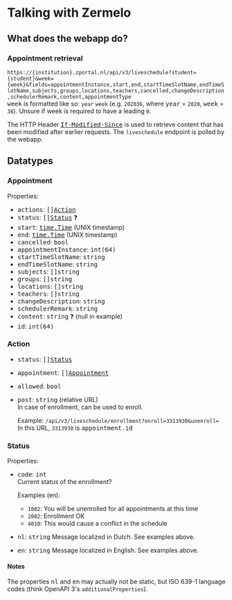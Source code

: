 # Talking with Zermelo

## What does the webapp do?

### Appointment retrieval

`https://{institution}.zportal.nl/api/v3/liveschedule?student={student}&week={week}&fields=appointmentInstance,start,end,startTimeSlotName,endTimeSlotName,subjects,groups,locations,teachers,cancelled,changeDescription,schedulerRemark,content,appointmentType`  
<kbd>week</kbd> is formatted like so: `year` `week` (e.g. `202036`, where <kbd>year</kbd> = `2020`, <kbd>week</kbd> = `36`). Unsure if week is required to have a leading `0`.

The HTTP Header <kbd>[If-Modified-Since](https://developer.mozilla.org/en-US/docs/Web/HTTP/Headers/If-Modified-Since)</kbd> is used to retrieve content that has been modified after earlier requests. The `liveschedule` endpoint is polled by the webapp.

## Datatypes

### Appointment

Properties:
* <kbd>actions</kbd>: <kbd>[][Action](#action)</kbd>
* <kbd>status</kbd>: <kbd>[][Status](#status)</kbd> :question:  
* <kbd>start</kbd>: <kbd>[time.Time]</kbd> (UNIX timestamp)
* <kbd>end</kbd>: <kbd>[time.Time]</kbd> (UNIX timestamp)
* <kbd>cancelled</kbd>: <kbd>bool</kbd>
* <kbd>appointmentInstance</kbd>: <kbd>int(64)</kbd>
* <kbd>startTimeSlotName</kbd>: <kbd>string</kbd>
* <kbd>endTimeSlotName</kbd>: <kbd>string</kbd>
* <kbd>subjects</kbd>: <kbd>[]string</kbd>
* <kbd>groups</kbd>: <kbd>[]string</kbd>
* <kbd>locations</kbd>: <kbd>[]string</kbd>
* <kbd>teachers</kbd>: <kbd>[]string</kbd>
* <kbd>changeDescription</kbd>: <kbd>string</kbd>
* <kbd>schedulerRemark</kbd>: <kbd>string</kbd>
* <kbd>content</kbd>: <kbd>string</kbd> :question: (null in example)
* <kbd>id</kbd>: <kbd>int(64)</kbd>

### Action

* <kbd>status</kbd>: <kbd>[][Status](#status)</kbd>
* <kbd>appointment</kbd>: <kbd>[][Appointment](#appointment)</kbd>
* <kbd>allowed</kbd>: <kbd>bool</kbd>
* <kbd>post</kbd>: <kbd>string</kbd> (relative URL)  
  In case of enrollment, can be used to enroll.

  Example: `/api/v3/liveschedule/enrollment?enroll=3313930&unenroll=`
  In this URL, `3313930` is <kbd>appointment.id</kbd>

### Status

Properties:
* <kbd>code</kbd>: <kbd>int</kbd>  
  Current status of the enrollment?

  Examples (en):  
  - `1002`: You will be unenrolled for all appointments at this time  
  - `2002`: Enrollment OK  
  - `4010`: This would cause a conflict in the schedule  

* <kbd>nl</kbd>: <kbd>string</kbd>
  Message localized in Dutch. See examples above.

* <kbd>en</kbd>: <kbd>string</kbd>
  Message localized in English. See examples above.

#### Notes

The properties <kbd>nl</kbd> and <kbd>en</kbd> may actually not be static, but ISO 639-1 language codes (think OpenAPI 3's `additionalProperties`).

[time.Time]: https://golang.org/pkg/time/#Time